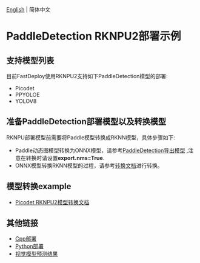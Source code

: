 [English](README.md) | 简体中文

# PaddleDetection RKNPU2部署示例

## 支持模型列表

目前FastDeploy使用RKNPU2支持如下PaddleDetection模型的部署:

- Picodet
- PPYOLOE
- YOLOV8

## 准备PaddleDetection部署模型以及转换模型

RKNPU部署模型前需要将Paddle模型转换成RKNN模型，具体步骤如下:

* Paddle动态图模型转换为ONNX模型，请参考[PaddleDetection导出模型](https://github.com/PaddlePaddle/PaddleDetection/blob/release/2.4/deploy/EXPORT_MODEL.md)
,注意在转换时请设置**export.nms=True**.
* ONNX模型转换RKNN模型的过程，请参考[转换文档](../../../../../docs/cn/faq/rknpu2/export.md)进行转换。

## 模型转换example

- [Picodet RKNPU2模型转换文档](./picodet.md)



## 其他链接

- [Cpp部署](./cpp)
- [Python部署](./python)
- [视觉模型预测结果](../../../../../docs/api/vision_results/)
